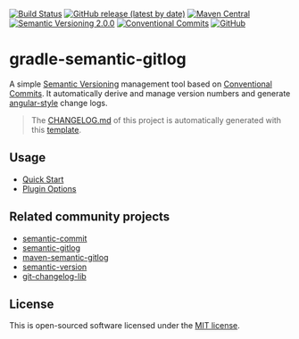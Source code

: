 [![Build Status](https://github.com/semantic-gitlog/semantic-gitlog/workflows/gradle-semantic-gitlog/badge.svg?branch=master)](https://github.com/semantic-gitlog/gradle-semantic-gitlog/actions)
[![GitHub release (latest by date)](https://img.shields.io/github/v/release/semantic-gitlog/gradle-semantic-gitlog)](https://github.com/semantic-gitlog/gradle-semantic-gitlog/releases)
[![Maven Central](https://img.shields.io/maven-central/v/team.yi.gradle.plugin/gradle-semantic-gitlog)](https://search.maven.org/artifact/team.yi.gradle.plugin/gradle-semantic-gitlog)
[![Semantic Versioning 2.0.0](https://img.shields.io/badge/Semantic%20Versioning-2.0.0-brightgreen)](https://semver.org/)
[![Conventional Commits](https://img.shields.io/badge/Conventional%20Commits-1.0.0-yellow.svg)](https://conventionalcommits.org)
[![GitHub](https://img.shields.io/github/license/semantic-gitlog/gradle-semantic-gitlog)](https://github.com/semantic-gitlog/gradle-semantic-gitlog/blob/master/LICENSE)

# gradle-semantic-gitlog

A simple [Semantic Versioning](https://semver.org/) management tool based on [Conventional Commits](https://conventionalcommits.org).
It automatically derive and manage version numbers and generate [angular-style](https://github.com/angular/angular/blob/master/CONTRIBUTING.md) change logs.

> The [CHANGELOG.md](https://github.com/semantic-gitlog/gradle-semantic-gitlog/blob/master/CHANGELOG.md) of this project is automatically generated with this [template](https://github.com/semantic-gitlog/gradle-semantic-gitlog/blob/master/config/gitlog/CHANGELOG.md.mustache).

## Usage

* [Quick Start](https://semantic-gitlog.github.io/semantic-gitlog/#/en-us/with-gradle)
* [Plugin Options](https://semantic-gitlog.github.io/semantic-gitlog/#/en-us/components/gradle-semantic-gitlog/)

## Related community projects

* [semantic-commit](https://github.com/semantic-gitlog/semantic-commit)
* [semantic-gitlog](https://github.com/semantic-gitlog/semantic-gitlog)
* [maven-semantic-gitlog](https://github.com/semantic-gitlog/maven-semantic-gitlog)
* [semantic-version](https://github.com/skuzzle/semantic-version)
* [git-changelog-lib](https://github.com/tomasbjerre/git-changelog-lib)

## License

This is open-sourced software licensed under the [MIT license](https://opensource.org/licenses/MIT).
